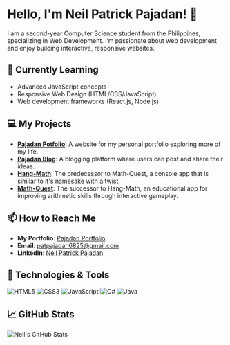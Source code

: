 # Hello, I'm Neil Patrick Pajadan! 👋

I am a second-year Computer Science student from the Philippines, specializing in Web Development. I’m passionate about web development and enjoy building interactive, responsive websites. 

## 🌱 Currently Learning
- Advanced JavaScript concepts
- Responsive Web Design (HTML/CSS/JavaScript)
- Web development frameworks (React.js, Node.js)

## 💻 My Projects
- **[Pajadan Potfolio](https://github.com/Neil-Patrick/Pajadan-Portfolio)**: A website for my personal portfolio exploring more of my life.
- **[Pajadan Blog](https://github.com/Neil-Patrick/Pajadan-Blog)**: A blogging platform where users can post and share their ideas.
- **[Hang-Math](https://github.com/Neil-Patrick/Hang-Math)**: The predecessor to Math-Quest, a console app that is similar to it's namesake with a twist.
- **[Math-Quest](https://github.com/Neil-Patrick/Math-Quest)**: The successor to Hang-Math, an educational app for improving arithmetic skills through interactive gameplay.

 
## 📫 How to Reach Me
- **My Portfolio**: [Pajadan Portfolio](https://pajadan-portfolio.netlify.app/)
-  **Email**: [patpajadan6825@gmail.com](mailto:patpajadan6825@gmail.com)
- **LinkedIn**: [Neil Patrick Pajadan](https://www.linkedin.com/in/neil-patrick-pajadan-aa824b32a/)


## 🔧 Technologies & Tools
![HTML5](https://img.shields.io/badge/-HTML5-E34F26?style=flat-square&logo=html5&logoColor=white)
![CSS3](https://img.shields.io/badge/-CSS3-1572B6?style=flat-square&logo=css3)
![JavaScript](https://img.shields.io/badge/-JavaScript-F7DF1E?style=flat-square&logo=javascript&logoColor=black)
![C#](https://img.shields.io/badge/-C%23-239120?style=flat-square&logo=c-sharp&logoColor=white)
![Java](https://img.shields.io/badge/-Java-007396?style=flat-square&logo=java&logoColor=white)

## 📈 GitHub Stats
![Neil's GitHub Stats](https://github-readme-stats.vercel.app/api?username=Neil-Patrick&show_icons=true&theme=radical)
